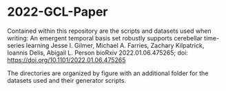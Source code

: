# 2022-GCL-Paper
Contained within this repository are the scripts and datasets used when writing: 
An emergent temporal basis set robustly supports cerebellar time-series learning
Jesse I. Gilmer, Michael A. Farries, Zachary Kilpatrick, Ioannis Delis, Abigail L. Person
bioRxiv 2022.01.06.475265; doi: https://doi.org/10.1101/2022.01.06.475265

The directories are organized by figure with an additional folder for the datasets used and their generator scripts.
